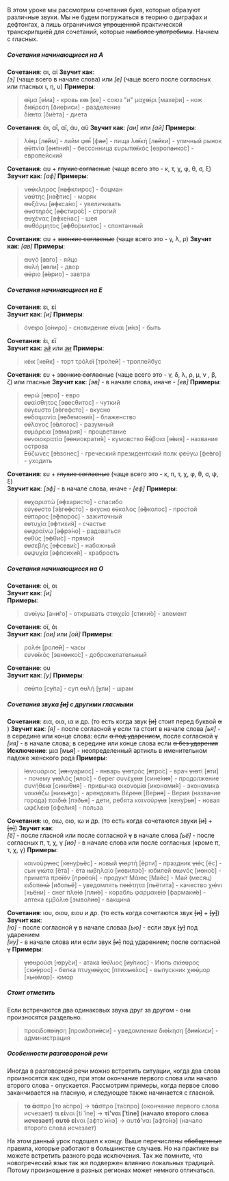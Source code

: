 В этом уроке мы рассмотрим сочетания букв, которые образуют различные звуки. Мы не будем погружаться в теорию о диграфах и дефтонгах, а лишь ограничимся ~~упрощенной~~ практической транскрипцией для сочетаний, которые ~~наиболее употребимы~~. Начнем с гласных.

##### Сочетания начинающиеся на А

**Сочетания**: αι, αί
**Звучит как**:  
*[э]* (чаще всего в начале слова) или *[е]* (чаще всего после согласных или гласных ι, η, υ)
**При­меры**:
> ~~αί~~μα [~~э́~~ма] - кровь
> κ~~αι~~ [к~~е~~] - союз "и" 
> μαχ~~αί~~ρι [мах~~е́~~ри] - нож
> δι~~αί~~ρεση [ðи~~е́~~риси] - разделение  
> δί~~αι~~τα [ðи́~~е~~та] - диета

**Сочетания**: άι, αΐ, αϊ, άυ, αϋ 
**Звучит как**: *[аи]* или *[ай]*
**При­меры**:
> λ~~άι~~μ [л~~а́й~~м] - лайм
> φ~~αΐ~~ [ф~~аи́~~] - пища
> λ~~αϊ~~κή [л~~ай~~ки́] - уличный рынок  
> ~~αϋ~~πνία [~~аи~~пни́я] - бессонница 
> ευρωπ~~αϊ~~κός [европ~~аи~~ко́с] - европейский

**Сочетания**: αυ + ~~глухие согласные~~ (чаще всего это - κ, τ, χ, φ, θ, σ, ξ)
**Звучит как**: *[аф]* 
**При­меры**:
> ν~~αύ~~κληρος [н~~аф~~клирос] - боцман  
> ν~~αύ~~της [н~~а́ф~~тис] - моряк  
> ~~αυ~~ξάνω [~~аф~~кса́но] - увеличивать  
> ~~αυ~~στηρός [~~аф~~стиро́с] - строгий  
> ~~αυ~~χένας [~~аф~~хе́нас] - шея  
> ~~αυ~~θόρμητος [~~аф~~θо́рмитос] - спонтанный  

**Сочетания**: αυ + ~~звонкие согласные~~ (чаще всего это - γ, λ, ρ)
**Звучит как**: *[ав]* 
**При­меры**:
> ~~αυ~~γό [~~ав~~го́] - яйцо  
> ~~αυ~~λή [~~ав~~ли́] - двор  
> ~~αύ~~ριο [~~а́в~~рио] - завтра

##### Сочетания начинающиеся на Ε

**Сочетания**: ει, εί  
**Звучит как**: *[и]*
**При­меры**:
> όν~~ει~~ρο [о́н~~и~~ρο] - сновидение
> ~~εί~~ναι [~~и́~~нэ] - быть  

**Сочетания**: έι, εϊ  
**Звучит как**: *[эй]([ей])* или *[эи]([еи])* 
**При­меры**:
> κ~~έι~~κ [к~~е́й~~к] - торт
> τρόλ~~εϊ~~ [тро́л~~ей~~] - троллейбус


**Сочетания**: ευ + ~~звонкие согласные~~ (чаще всего это - γ, δ, λ, ρ, μ, ν , β, ζ) или гласные 
**Звучит как**: *[эв]* - в начале слова, иначе - *[ев]*
**При­меры**:
> ~~ευ~~ρώ [~~эв~~ро́] - евро  
> ~~ευ~~αίσθητος [~~эв~~есθитос] - чуткий  
> ~~εύ~~γευστο [~~э́в~~гефсто] - вкусно  
> ~~ευ~~δαιμονία [~~эв~~ðемони́я] - блаженство  
> ~~εύ~~λογος [~~э́в~~логос] - разумный  
> ~~ευ~~μάρεια [~~эв~~ма́рия] - процветание  
> ~~ευ~~νοιοκρατία [~~эв~~ниократи́я] - кумовство 
> ~~Εύ~~βοια [~~э́в~~ия] - название острова  
> ~~Εύ~~ζωνες [~~э́в~~зонес] - греческий президентский полк 
> φ~~εύ~~γω [ф~~е́в~~го] - уходить

**Сочетания**: ευ + ~~глухие согласные~~ (чаще всего это - κ, π, τ, χ, φ, θ, σ, ψ, ξ)  
**Звучит как**: *[эф]* - в начале слова, иначе - *[еф]*
**При­меры**:
> ~~ευ~~χαριστώ [~~эф~~харисто́] - спасибо  
> εύγ~~ευ~~στο [э́вг~~еф~~сто] - вкусно
> ~~εύ~~κολος [~~э́ф~~колос] - простой  
> ~~εύ~~πορος [~~э́ф~~порос] - зажиточный  
> ~~ευ~~τυχία [~~эф~~тихи́я] - счастье  
> ~~ευ~~φραίνω [~~эф~~рэ́но] - радоваться  
> ~~ευ~~θύς [~~эф~~θи́с] - прямой  
> ~~ευ~~σεβής [~~эф~~севи́с] - набожный  
> ~~ευ~~ψυχία [~~эф~~психи́я] - храбрость  

##### Сочетания начинающиеся на О

**Сочетания**: οί, οι  
**Звучит как**: *[и]*  
**При­меры**:
> αν~~οί~~γω [ан~~и́~~го] - открывать
> στ~~οι~~χείο [ст~~и~~хи́о] - элемент  

**Сочетания**: οϊ, όι  
**Звучит как**: *[ои]* или *[ой]* 
**При­меры**:
> ρολ~~όι~~ [рол~~о́й~~] - часы  
> ευν~~οϊ~~κός [эвн~~ои~~ко́с] - доброжелательный

**Сочетание**: ου  
**Звучит как**: *[у]* 
**При­меры**:
> σ~~ού~~πα [с~~у́~~па] - суп
> ~~ου~~λή [~~у~~ли́] - шрам

#####  Сочетания звука ~~[и]~~ с другими гласными

**Сочетания**: εια, οια, ια и др. (то есть когда звук ~~[и]~~ стоит перед буквой ~~α~~ )
**Звучит как**: 
*[я]* - после согласной ~~γ~~ если та стоит в начале слова
*[ья]* - в середине или конце слова: ecли ~~α под ударением~~, после согласной ~~γ~~ 
*[ия]* - в начале слова; в середине или конце слова если ~~α без ударения~~
**Исключение**: μια [м~~ья~~] - неопределенный артикль в именительном падеже женского рода
**При­меры**:
> ~~Ια~~νουάριος [~~ия~~нуа́риос] - январь
> ~~για~~τρός [~~я~~тро́с] - врач
> ~~για~~τί [~~я~~ти́] - почему
> ~~για~~λός [~~я~~ло́с] - берег
> συνέχ~~εια~~ [сине́х~~ия~~] - продолжение
> συνήθ~~εια~~ [сини́θ~~ия~~] - привычка
> οικονομ~~ία~~ [иконом~~и́я~~] - экономика
> νοικ~~ιά~~ζω [ник~~ья~~ʒо] - арендовать
> Βέρ~~οια~~ [Ве́р~~ия~~] - Верия (название города)
> παιδ~~ιά~~ [пэð~~ья~~] - дети, ребята
> καινούρ~~για~~ [кену́р~~ья~~] - новая
> ωφέλ~~εια~~ [оф~~е́~~лия] - польза   

**Сочетания**: ιο, οιω, οιο, ιω и др. (то есть когда сочетаются звуки ~~[и]~~ + ~~[о]~~)
**Звучит как**:  
*[ё]* - после гласной или после согласной ~~γ~~ в начале слова
*[ьё]* - после согласных π, τ, χ, γ 
*[ио]* - в начале слова или после согласных (кроме π, τ, χ, γ)
**При­меры**:
> καινούρ~~γιο~~ς [кену́р~~ьё~~с] - новый
> ~~γιο~~ρτή [~~ё~~рти́] - праздник
> ~~γιό~~ς [~~ё~~с] - сын
> ~~γιώ~~τα [~~ё~~та] - ёта
> ~~ιω~~βηλαίο [~~ио~~вилэ́о]- юбилей
> ~~οιω~~νός [~~ио~~но́с] - примета
> πρ~~οϊό~~ν [пр~~оё~~о́н] - продукт
> Μά~~ιο~~ς [Ма́~~ё~~с] - Май (месяц)
> ειδοπ~~οιώ~~ [иðоп~~ьё~~] - уведомлять
> π~~οιό~~τητα [п~~ьё~~тита] - качество 
> χ~~ιό~~νι [х~~ьё~~ни] - снег
> πλ~~οίο~~ [пл~~и́о~~] - корабль
> φαρμακ~~είο~~ [фармак~~и́о~~] - аптека
> εμβόλ~~ιο~~ [эмво́л~~ио~~] - вакцина

**Сочетания**: ιου, οιου, ειου и др. (то есть когда сочетаются звук ~~[и]~~ + ~~[у]~~)
**Звучит как**:  
*[ю]* - после согласной ~~γ~~ в начале словаа 
*[ью]* - если звук ~~[у]~~ под ударением  
*[иу]* - в начале слова или если звук ~~[и]~~ под ударением; после согласной ~~γ~~
**При­меры**:
> ~~γιου~~ρούσι [~~ю~~ру́си] - атака
> ~~Ιού~~λιος [~~иу́~~лиос] - Июль
> σκ~~ίου~~ρος [ск~~и́у~~рос] - белка
> πτυχ~~ιού~~χος [птих~~ью́~~хос] - выпускник
> χ~~ιού~~μορ [х~~ью́~~мор]- юмор

#####  Стоит отметить
Если встречаются два одинаковых звука друг за другом - они произносятся раздельно.
> προειδο~~ποίη~~ση [проиðоп~~и́и~~си] - уведомление
> δ~~ιοί~~κηση [ð~~ии́~~киси] - администрация  

##### Особенности разговороной речи
Иногда в разговорной речи можно встретить ситуации, когда два слова произносятся как одно, при этом окончание первого слова или начало второго слова - опускается. Рассмотрим примеры, когда первое слово заканчивается на гласную, и следующее также начинается с гласной.

> τ**ο ά**σπρο [то а́спро] → τ**ά**σπρο [та́спро]  (окончание первого слова исчезает)
> τ**ι εί**ναι [ti ˈine] → **τί’**ναι [ˈtine]  (начало второго слова исчезает)
> αυτ**ό εί**ναι [афто́ и́нэ] → αυτ**ό**’ναι [афто́нэ]  (начало второго слова исчезает)
 
На этом данный урок подошел к концу. Выше перечислены ~~обобщенные~~ правила, которые работают в большинстве случаев. Но на практике вы можете встретить разного рода исключения. Так же помните, что новогреческий язык так же подвержен влиянию локальных традиций. Потому произношение в разных регионах может немного отличаться. 



